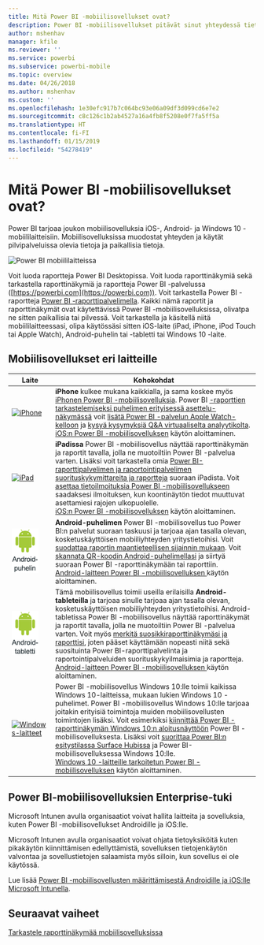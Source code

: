 ```yaml
---
title: Mitä Power BI -mobiilisovellukset ovat?
description: Power BI -mobiilisovellukset pitävät sinut yhteydessä tietoihisi paikallisesti tai pilvipalvelussa. Tarkastele Power BI -raporttinäkymiä ja -raportteja omalla mobiililaitteellasi.
author: mshenhav
manager: kfile
ms.reviewer: ''
ms.service: powerbi
ms.subservice: powerbi-mobile
ms.topic: overview
ms.date: 04/26/2018
ms.author: mshenhav
ms.custom: ''
ms.openlocfilehash: 1e30efc917b7c064bc93e06a09df3d099cd6e7e2
ms.sourcegitcommit: c8c126c1b2ab4527a16a4fb8f5208e0f7fa5ff5a
ms.translationtype: HT
ms.contentlocale: fi-FI
ms.lasthandoff: 01/15/2019
ms.locfileid: "54278419"
---
```

# <a name="what-are-the-power-bi-mobile-apps"></a>Mitä Power BI -mobiilisovellukset ovat?
Power BI tarjoaa joukon mobiilisovelluksia iOS-, Android- ja Windows 10 -mobiililaitteisiin. Mobiilisovelluksissa muodostat yhteyden ja käytät pilvipalveluissa olevia tietoja ja paikallisia tietoja. 

![Power BI mobiililaitteissa](./media/mobile-apps-for-mobile-devices/power-bi-mobile-apps-all-up.png)

Voit luoda raportteja Power BI Desktopissa. Voit luoda raporttinäkymiä sekä tarkastella raporttinäkymiä ja raportteja Power BI -palvelussa ([https://powerbi.com](https://powerbi.com)). Voit tarkastella Power BI -raportteja [Power BI -raporttipalvelimella](../../report-server/get-started.md). Kaikki nämä raportit ja raporttinäkymät ovat käytettävissä Power BI -mobiilisovelluksissa, olivatpa ne sitten paikallisia tai pilvessä. Voit tarkastella ja käsitellä niitä mobiililaitteessasi, olipa käytössäsi sitten iOS-laite (iPad, iPhone, iPod Touch tai Apple Watch), Android-puhelin tai -tabletti tai Windows 10 -laite.

## <a name="mobile-apps-for-different-devices"></a>Mobiilisovellukset eri laitteille

| **Laite** | **Kohokohdat** |
| --- | --- |
| [![iPhone](./media/mobile-apps-for-mobile-devices/iphone-logo-50-px.png)](mobile-iphone-app-get-started.md) |**iPhone** kulkee mukana kaikkialla, ja sama koskee myös [iPhonen Power BI -mobiilisovelluksia](mobile-iphone-app-get-started.md). Power BI [-raporttien tarkastelemiseksi puhelimen erityisessä asettelu-näkymässä](mobile-apps-view-phone-report.md) voit [lisätä Power BI -palvelun Apple Watch-kelloon](mobile-apple-watch.md) ja [kysyä kysymyksiä Q&A virtuaaliselta analyytikolta](mobile-apps-ios-qna.md). <br/>[iOS:n Power BI -mobiilisovelluksen](mobile-iphone-app-get-started.md) käytön aloittaminen. |
| [![iPad](./media/mobile-apps-for-mobile-devices/ipad-logo-50-px.png)](mobile-iphone-app-get-started.md) |**iPadissa** Power BI -mobiilisovellus näyttää raporttinäkymän ja raportit tavalla, jolla ne muotoiltiin Power BI -palvelua varten. Lisäksi voit tarkastella omia [Power BI-raporttipalvelimen ja raportointipalvelimen suorituskykymittareita ja raportteja](mobile-app-ssrs-kpis-mobile-on-premises-reports.md) suoraan iPadista. Voit [asettaa tietoilmoituksia Power BI -mobiilisovellukseen ](mobile-set-data-alerts-in-the-mobile-apps.md) saadaksesi ilmoituksen, kun koontinäytön tiedot muuttuvat asettamiesi rajojen ulkopuolelle. <br/>[iOS:n Power BI -mobiilisovelluksen](mobile-iphone-app-get-started.md) käytön aloittaminen. |
| [![Android-puhelin](media/mobile-apps-for-mobile-devices/android-phone-logo-50-px.png)](mobile-android-app-get-started.md) |**Android-puhelimen** Power BI -mobiilisovellus tuo Power BI:n palvelut suoraan taskuusi ja tarjoaa ajan tasalla olevan, kosketuskäyttöisen mobiiliyhteyden yritystietoihisi. Voit [suodattaa raportin maantieteellisen sijainnin mukaan](mobile-apps-geographic-filtering.md). Voit [skannata QR-koodin Android-puhelimellasi](mobile-apps-qr-code.md) ja siirtyä suoraan Power BI -raporttinäkymään tai raporttiin. <br/>[Android-laitteen Power BI -mobiilisovelluksen ](mobile-android-app-get-started.md)käytön aloittaminen. |
| [![Android-tabletti](./media/mobile-apps-for-mobile-devices/android-tablet-logo-50-px.png)](mobile-android-app-get-started.md) |Tämä mobiilisovellus toimii useilla erilaisilla **Android-tableteilla** ja tarjoaa sinulle tarjoaa ajan tasalla olevan, kosketuskäyttöisen mobiiliyhteyden yritystietoihisi. Android-tabletissa Power BI -mobiilisovellus näyttää raporttinäkymät ja raportit tavalla, jolla ne muotoiltiin Power BI -palvelua varten. Voit myös [merkitä suosikkiraporttinäkymäsi ja raporttisi](mobile-apps-favorites.md), joten pääset käyttämään nopeasti niitä sekä suosituinta Power BI-raporttipalvelinta ja raportointipalveluiden suorituskykyilmaisimia ja raportteja. <br/>[Android-laitteen Power BI -mobiilisovelluksen ](mobile-android-app-get-started.md)käytön aloittaminen. |
| [![Windows-laitteet](./media/mobile-apps-for-mobile-devices/win-10-logo-50-px.png)](../../desktop-getting-started.md) |Power BI -mobiilisovellus Windows 10:lle toimii kaikissa Windows 10-laitteissa, mukaan lukien Windows 10 -puhelimet. Power BI -mobiilisovellus Windows 10:lle tarjoaa joitakin erityisiä toimintoja muiden mobiilisovellusten toimintojen lisäksi. Voit esimerkiksi [kiinnittää Power BI -raporttinäkymän Windows 10:n aloitusnäyttöön](mobile-pin-dashboard-start-screen-windows-10-phone-app.md) Power BI -mobiilisovelluksesta. Lisäksi voit [suorittaa Power BI:n esitystilassa Surface Hubissa](mobile-windows-10-app-presentation-mode.md) ja Power BI-mobiilisovelluksessa Windows 10:lle. <br/>[Windows 10 -laitteille tarkoitetun Power BI -mobiilisovelluksen](mobile-windows-10-phone-app-get-started.md) käytön aloittaminen. |

## <a name="enterprise-support-for-the-power-bi-mobile-apps"></a>Power BI-mobiilisovelluksien Enterprise-tuki
Microsoft Intunen avulla organisaatiot voivat hallita laitteita ja sovelluksia, kuten Power BI -mobiilisovellukset Androidille ja iOS:lle.

Microsoft Intunen avulla organisaatiot voivat ohjata tietoyksiköitä kuten pikakäytön kiinnittämisen edellyttämistä, sovelluksen tietojenkäytön valvontaa ja sovellustietojen salaamista myös silloin, kun sovellus ei ole käytössä.

Lue lisää [Power BI -mobiilisovellusten määrittämisestä Androidille ja iOS:lle Microsoft Intunella](../../service-admin-mobile-intune.md). 

## <a name="next-steps"></a>Seuraavat vaiheet
[Tarkastele raporttinäkymää mobiilisovelluksissa](mobile-apps-quickstart-view-dashboard-report.md)


